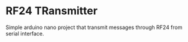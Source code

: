 # RF24 TRansmitter 

Simple arduino nano project that transmit messages through RF24 from serial interface.
